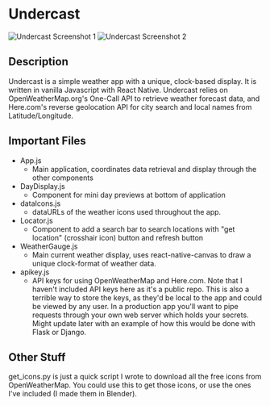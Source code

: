 # Undercast
![Undercast Screenshot 1](/screenhsots/undercast-screenshot-1.png "Undercast Screenshot 1")
![Undercast Screenshot 2](/screenhsots/undercast-screenshot-2.png "Undercast Screenshot 2")

## Description

Undercast is a simple weather app with a unique, clock-based display.  It is written in vanilla Javascript with React Native.
Undercast relies on OpenWeatherMap.org's One-Call API to retrieve weather forecast data, and Here.com's reverse geolocation API for city search and local names from Latitude/Longitude.

## Important Files

- App.js
    - Main application, coordinates data retrieval and display through the other components
- DayDisplay.js
    - Component for mini day previews at bottom of application
- dataIcons.js
    - dataURLs of the weather icons used throughout the app.
- Locator.js
    - Component to add a search bar to search locations with "get location" (crosshair icon) button and refresh button
- WeatherGauge.js
    - Main current weather display, uses react-native-canvas to draw a unique clock-format of weather data.
- apikey.js
    - API keys for using OpenWeatherMap and Here.com.  Note that I haven't included API keys here as it's a public repo.  This is also a terrible way to store the keys, as they'd be
      local to the app and could be viewed by any user.  In a production app you'll want to pipe requests through your own web server which holds your secrets.  Might update later with an example of how this would be done with Flask or Django.

## Other Stuff

get_icons.py is just a quick script I wrote to download all the free icons from OpenWeatherMap.  You could use this to get those icons, or use the ones I've included (I made them in Blender).
